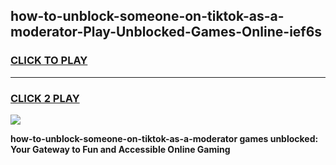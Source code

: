 
## how-to-unblock-someone-on-tiktok-as-a-moderator-Play-Unblocked-Games-Online-ief6s
<h3>
<a href="https://premium76.site?title=how-to-unblock-someone-on-tiktok-as-a-moderator&ref=25A">CLICK TO PLAY</a></h3>
<hr>

<h3>
<a href="https://premium76.site?title=how-to-unblock-someone-on-tiktok-as-a-moderator&ref=25A">CLICK 2 PLAY</a>
  
</h3>

<a href="https://premium76.site?title=how-to-unblock-someone-on-tiktok-as-a-moderator&ref=25A"><img src="https://clearcache.store/games.png"></a>


**how-to-unblock-someone-on-tiktok-as-a-moderator games unblocked: Your Gateway to Fun and Accessible Online Gaming**
